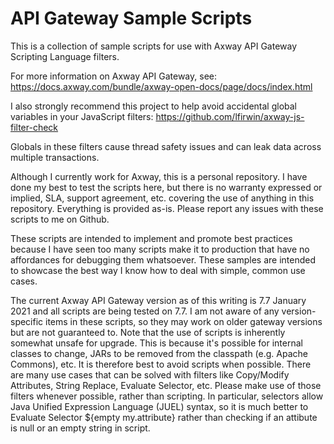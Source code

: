 # API Gateway Sample Scripts

This is a collection of sample scripts for use with Axway API Gateway Scripting
Language filters.

For more information on Axway API Gateway, see:  
https://docs.axway.com/bundle/axway-open-docs/page/docs/index.html

I also strongly recommend this project to help avoid accidental global variables
in your JavaScript filters:
https://github.com/lfirwin/axway-js-filter-check

Globals in these filters cause thread safety issues and can leak data across
multiple transactions.

Although I currently work for Axway, this is a personal repository.  I have done
my best to test the scripts here, but there is no warranty expressed or implied,
SLA, support agreement, etc. covering the use of anything in this repository. 
Everything is provided as-is.  Please report any issues with these scripts to me
on Github.

These scripts are intended to implement and promote best practices because I
have seen too many scripts make it to production that have no affordances for
debugging them whatsoever.  These samples are intended to showcase the best way
I know how to deal with simple, common use cases.

The current Axway API Gateway version as of this writing is 7.7 January 2021 and
all scripts are being tested on 7.7.  I am not aware of any version-specific
items in these scripts, so they may work on older gateway versions but are not
guaranteed to.  Note that the use of scripts is inherently somewhat unsafe for
upgrade.  This is because it's possible for internal classes to change, JARs to
be removed from the classpath (e.g. Apache Commons), etc.  It is therefore best
to avoid scripts when possible.  There are many use cases that can be solved
with filters like Copy/Modify Attributes, String Replace, Evaluate Selector,
etc.  Please make use of those filters whenever possible, rather than scripting.
In particular, selectors allow Java Unified Expression Language (JUEL) syntax,
so it is much better to Evaluate Selector ${empty my.attribute} rather than
checking if an attibute is null or an empty string in script.
